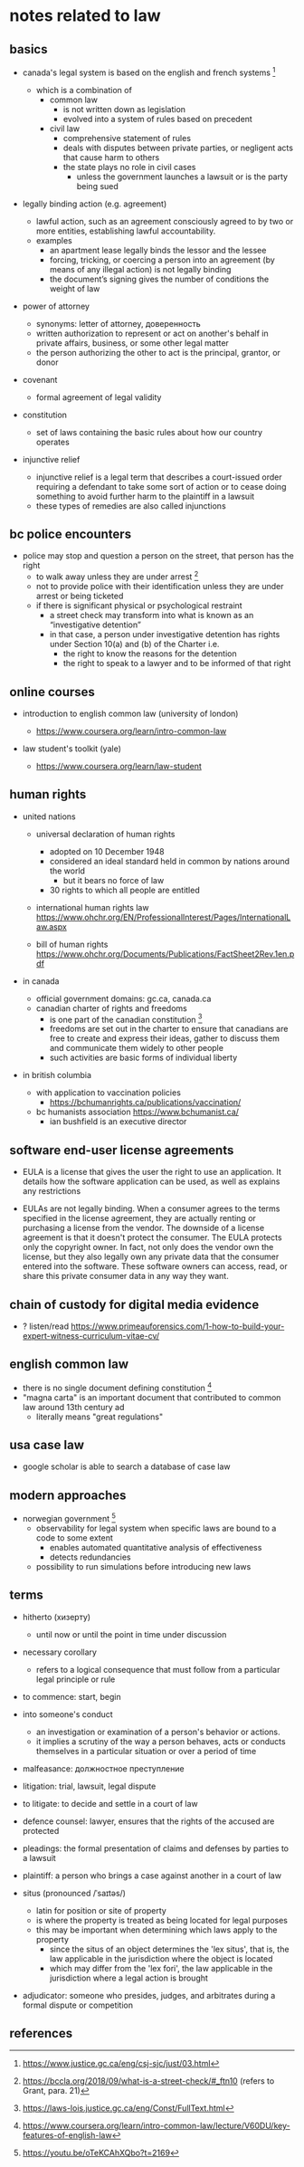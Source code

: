 # notes related to law


## basics

- canada's legal system is based on the english and french systems [^1]
  - which is a combination of 
    - common law
      - is not written down as legislation
      - evolved into a system of rules based on precedent
    - civil law
      - comprehensive statement of rules
      - deals with disputes between private parties, or negligent acts that cause harm to others
      - the state plays no role in civil cases
        - unless the government launches a lawsuit or is the party being sued

- legally binding action (e.g. agreement)
  - lawful action, such as an agreement consciously agreed to by two or more entities, establishing lawful accountability. 
  - examples
    - an apartment lease legally binds the lessor and the lessee
    - forcing, tricking, or coercing a person into an agreement (by means of any illegal action) is not legally binding 
    - the document’s signing gives the number of conditions the weight of law

- power of attorney
  - synonyms: letter of attorney, доверенность
  - written authorization to represent or act on another's behalf in private affairs, business, or some other legal matter
  - the person authorizing the other to act is the principal, grantor, or donor

- covenant 
  - formal agreement of legal validity

- сonstitution 
  - set of laws containing the basic rules about how our country operates

- injunctive relief
  - injunctive relief is a legal term that describes a court-issued order requiring a defendant to take some 
    sort of action or to cease doing something to avoid further harm to the plaintiff in a lawsuit
  - these types of remedies are also called injunctions


## bc police encounters

- police may stop and question a person on the street, that person has the right
  - to walk away unless they are under arrest [^2] 
  - not to provide police with their identification unless they are under arrest or being ticketed
  - if there is significant physical or psychological restraint
    - a street check may transform into what is known as an “investigative detention”
    - in that case, a person under investigative detention has rights under Section 10(a) and (b) of the Charter i.e.
      - the right to know the reasons for the detention
      - the right to speak to a lawyer and to be informed of that right


## online courses

- introduction to english common law (university of london)
  - https://www.coursera.org/learn/intro-common-law

- law student's toolkit (yale)
  - https://www.coursera.org/learn/law-student


## human rights

- united nations
  - universal declaration of human rights
    - adopted on 10 December 1948
    - considered an ideal standard held in common by nations around the world
      - but it bears no force of law
    - 30 rights to which all people are entitled

  - international human rights law https://www.ohchr.org/EN/ProfessionalInterest/Pages/InternationalLaw.aspx
  - bill of human rights https://www.ohchr.org/Documents/Publications/FactSheet2Rev.1en.pdf

- in canada
  - official government domains: gc.ca, canada.ca
  - canadian charter of rights and freedoms
    - is one part of the canadian constitution [^4]
    - freedoms are set out in the charter to ensure that canadians are free to create 
      and express their ideas, gather to discuss them and communicate them widely to other people
    - such activities are basic forms of individual liberty

- in british columbia
  - with application to vaccination policies
    - https://bchumanrights.ca/publications/vaccination/
  - bc humanists association https://www.bchumanist.ca/
    - ian bushfield is an executive director


## software end-user license agreements

- EULA is a license that gives the user the right to use an application. It details how the software application can be used, as well as explains any restrictions

- EULAs are not legally binding. When a consumer agrees to the terms specified in the license agreement, they are actually renting or purchasing a license from the vendor. The downside of a license agreement is that it doesn't protect the consumer. The EULA protects only the copyright owner. In fact, not only does the vendor own the license, but they also legally own any private data that the consumer entered into the software. These software owners can access, read, or share this private consumer data in any way they want.


## chain of custody for digital media evidence

- ? listen/read https://www.primeauforensics.com/1-how-to-build-your-expert-witness-curriculum-vitae-cv/


## english common law

- there is no single document defining constitution [^3]
- "magna carta" is an important document that contributed to common law around 13th century ad
  - literally means "great regulations"


## usa case law

- google scholar is able to search a database of case law


## modern approaches

- norwegian government [^5]
  - observability for legal system when specific laws are bound to a code to some extent
    - enables automated quantitative analysis of effectiveness
    - detects redundancies
  - possibility to run simulations before introducing new laws 


## terms

- hitherto (хизерту)
  - until now or until the point in time under discussion

- necessary corollary
  - refers to a logical consequence that must follow from a particular legal principle or rule

- to commence: start, begin

- into someone's conduct
  - an investigation or examination of a person's behavior or actions. 
  - it implies a scrutiny of the way a person behaves, acts or conducts themselves in a particular situation or over a period of time

- malfeasance: должностное преступление

- litigation: trial, lawsuit, legal dispute
- to litigate: to decide and settle in a court of law
- defence counsel: lawyer, ensures that the rights of the accused are protected
- pleadings: the formal presentation of claims and defenses by parties to a lawsuit
- plaintiff: a person who brings a case against another in a court of law

- situs (pronounced /ˈsaɪtəs/) 
  - latin for position or site of property
  - is where the property is treated as being located for legal purposes
  - this may be important when determining which laws apply to the property
    - since the situs of an object determines the 'lex situs', that is, the law applicable in the jurisdiction where the object is located
    - which may differ from the 'lex fori', the law applicable in the jurisdiction where a legal action is brought

- adjudicator: someone who presides, judges, and arbitrates during a formal dispute or competition


## references

[^1]: https://www.justice.gc.ca/eng/csj-sjc/just/03.html
[^2]: https://bccla.org/2018/09/what-is-a-street-check/#_ftn10 (refers to Grant, para. 21)
[^3]: https://www.coursera.org/learn/intro-common-law/lecture/V60DU/key-features-of-english-law
[^4]: https://laws-lois.justice.gc.ca/eng/Const/FullText.html
[^5]: https://youtu.be/oTeKCAhXQbo?t=2169
